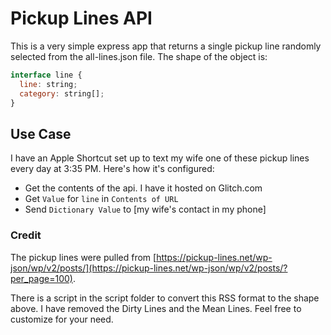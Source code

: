 # Pickup Lines API

This is a very simple express app that returns a single pickup line randomly selected from the all-lines.json file. The shape of the object is:

```js
interface line {
  line: string;
  category: string[];
}
```

## Use Case

I have an Apple Shortcut set up to text my wife one of these pickup lines every day at 3:35 PM. Here's how it's configured:

- Get the contents of the api. I have it hosted on Glitch.com
- Get `Value` for `line` in `Contents of URL`
- Send `Dictionary Value` to [my wife's contact in my phone]

### Credit

The pickup lines were pulled from [https://pickup-lines.net/wp-json/wp/v2/posts/](https://pickup-lines.net/wp-json/wp/v2/posts/?per_page=100).

There is a script in the script folder to convert this RSS format to the shape above. I have removed the Dirty Lines and the Mean Lines. Feel free to customize for your need.
